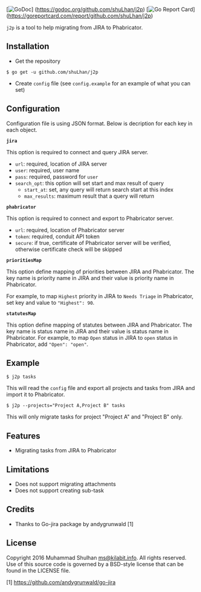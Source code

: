 [![GoDoc](https://godoc.org/github.com/shuLhan/j2p?status.svg)]
(https://godoc.org/github.com/shuLhan/j2p)
[![Go Report Card](https://goreportcard.com/badge/github.com/shuLhan/j2p)]
(https://goreportcard.com/report/github.com/shuLhan/j2p)

`j2p` is a tool to help migrating from JIRA to Phabricator.

## Installation

* Get the repository
```
$ go get -u github.com/shuLhan/j2p
```
* Create `config` file (see `config.example` for an example of what you can set)

## Configuration

Configuration file is using JSON format. Below is decription for each key in
each object.

**`jira`**

This option is required to connect and query JIRA server.

* `url`: required, location of JIRA server
* `user`: required, user name
* `pass`: required, password for `user`
* `search_opt`: this option will set start and max result of query
   * `start_at`: set, any query will return search start at this index
   * `max_results`: maximum result that a query will return

**`phabricator`**

This option is required to connect and export to Phabricator server.

* `url`: required, location of Phabricator server
* `token`: required, conduit API token
* `secure`: if true, certificate of Phabricator server will be verified,
  otherwise certificate check will be skipped

**`prioritiesMap`**

This option define mapping of priorities between JIRA and Phabricator. The
key name is priority name in JIRA and their value is priority name in
Phabricator.

For example, to map `Highest` priority in JIRA to `Needs Triage` in
Phabricator, set key and value to `"Highest": 90`.

**`statutesMap`**

This option define mapping of statutes between JIRA and Phabricator. The key
name is status name in JIRA and their value is status name in Phabricator.
For example, to map `Open` status in JIRA to `open` status in Phabricator, add
`"Open": "open"`.

## Example

```
$ j2p tasks
```
  This will read the `config` file and export all projects and tasks from JIRA
  and import it to Phabricator.

```
$ j2p --projects="Project A,Project B" tasks
```
  This will only migrate tasks for project "Project A" and "Project B" only.

## Features

* Migrating tasks from JIRA to Phabricator

## Limitations

* Does not support migrating attachments
* Does not support creating sub-task

## Credits

* Thanks to Go-jira package by andygrunwald [1]

## License

Copyright 2016 Muhammad Shulhan <ms@kilabit.info>. All rights reserved.
Use of this source code is governed by a BSD-style license that can be found
in the LICENSE file.

[1] https://github.com/andygrunwald/go-jira
